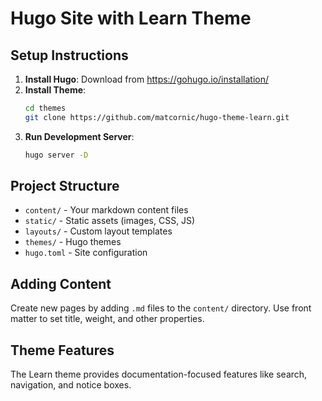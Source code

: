 # Hugo Site with Learn Theme

## Setup Instructions

1. **Install Hugo**: Download from https://gohugo.io/installation/
2. **Install Theme**: 
   ```bash
   cd themes
   git clone https://github.com/matcornic/hugo-theme-learn.git
   ```
3. **Run Development Server**:
   ```bash
   hugo server -D
   ```

## Project Structure

- `content/` - Your markdown content files
- `static/` - Static assets (images, CSS, JS)
- `layouts/` - Custom layout templates
- `themes/` - Hugo themes
- `hugo.toml` - Site configuration

## Adding Content

Create new pages by adding `.md` files to the `content/` directory. Use front matter to set title, weight, and other properties.

## Theme Features

The Learn theme provides documentation-focused features like search, navigation, and notice boxes.